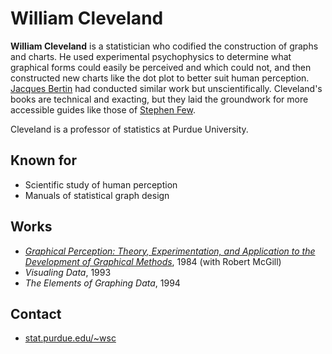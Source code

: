 # William Cleveland

**William Cleveland** is a statistician who codified the construction of graphs
and charts. He used experimental psychophysics to determine what graphical
forms could easily be perceived and which could not, and then constructed new
charts like the dot plot to better suit human perception. [Jacques
Bertin](Historical/Jacques_Bertin.md) had conducted similar work but
unscientifically. Cleveland's books are technical and exacting, but they laid
the groundwork for more accessible guides like those of [Stephen
Few](Stephen_Few.md).

Cleveland is a professor of statistics at Purdue University.

## Known for

* Scientific study of human perception
* Manuals of statistical graph design

## Works

* _[Graphical Perception: Theory, Experimentation, and Application to the Development of Graphical Methods](http://www.cs.ubc.ca/~tmm/courses/cpsc533c-04-spr/readings/cleveland.pdf)_, 1984 (with Robert McGill)
* _Visualing Data_, 1993
* _The Elements of Graphing Data_, 1994

## Contact

* [stat.purdue.edu/~wsc](http://www.stat.purdue.edu/~wsc/)
